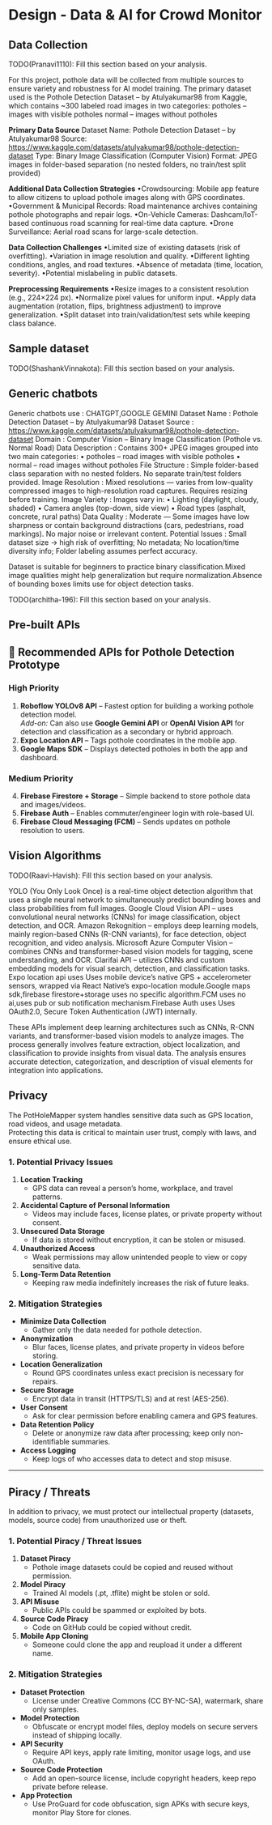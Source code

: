 # Design - Data & AI for Crowd Monitor

## Data Collection

TODO(Pranavi1110): Fill this section based on your analysis.

For this project, pothole data will be collected from multiple sources to ensure variety and robustness for AI model training. The primary dataset used is the Pothole Detection Dataset – by Atulyakumar98 from Kaggle, which contains ~300 labeled road images in two categories:
potholes – images with visible potholes
normal – images without potholes

**Primary Data Source**
Dataset Name: Pothole Detection Dataset – by Atulyakumar98
Source: https://www.kaggle.com/datasets/atulyakumar98/pothole-detection-dataset
Type: Binary Image Classification (Computer Vision)
Format: JPEG images in folder-based separation (no nested folders, no train/test split provided)

**Additional Data Collection Strategies**
•Crowdsourcing: Mobile app feature to allow citizens to upload pothole images along with GPS coordinates.
•Government & Municipal Records: Road maintenance archives containing pothole photographs and repair logs.
•On-Vehicle Cameras: Dashcam/IoT-based continuous road scanning for real-time data capture.
•Drone Surveillance: Aerial road scans for large-scale detection.

**Data Collection Challenges**
•Limited size of existing datasets (risk of overfitting).
•Variation in image resolution and quality.
•Different lighting conditions, angles, and road textures.
•Absence of metadata (time, location, severity).
•Potential mislabeling in public datasets.

**Preprocessing Requirements**
•Resize images to a consistent resolution (e.g., 224×224 px).
•Normalize pixel values for uniform input.
•Apply data augmentation (rotation, flips, brightness adjustment) to improve generalization.
•Split dataset into train/validation/test sets while keeping class balance.

## Sample dataset

TODO(ShashankVinnakota): Fill this section based on your analysis.

## Generic chatbots
Generic chatbots use : CHATGPT,GOOGLE GEMINI
Dataset Name  : Pothole Detection Dataset – by Atulyakumar98
Dataset Source : https://www.kaggle.com/datasets/atulyakumar98/pothole-detection-dataset
Domain : Computer Vision – Binary Image Classification (Pothole vs. Normal Road)
Data Description : Contains 300+ JPEG images grouped into two main categories: 
• potholes  – road images with visible potholes
• normal – road images without potholes
File Structure : Simple folder-based class separation with no nested folders. No separate train/test folders provided.
Image Resolution : Mixed resolutions — varies from low-quality compressed images to high-resolution road captures. Requires resizing before training.
Image Variety :
 Images vary in: 
• Lighting (daylight, cloudy, shaded)
• Camera angles (top-down, side view) 
• Road types (asphalt, concrete, rural paths)
Data Quality :
Moderate — Some images have low sharpness or contain background distractions (cars, pedestrians, road markings). No major noise or irrelevant content.
Potential Issues : 
Small dataset size → high risk of overfitting; 
No metadata;
No location/time diversity info; 
Folder labeling assumes perfect accuracy.

Dataset is suitable for beginners to practice binary classification.Mixed image qualities might help generalization but require normalization.Absence of bounding boxes limits use for object detection tasks.

TODO(architha-196): Fill this section based on your analysis.

## Pre-built APIs

## 🚧 Recommended APIs for Pothole Detection Prototype

### **High Priority**
1. **Roboflow YOLOv8 API** – Fastest option for building a working pothole detection model.  
   *Add-on:* Can also use **Google Gemini API** or **OpenAI Vision API** for detection and classification as a secondary or hybrid approach.  
2. **Expo Location API** – Tags pothole coordinates in the mobile app.  
3. **Google Maps SDK** – Displays detected potholes in both the app and dashboard.  

### **Medium Priority**
4. **Firebase Firestore + Storage** – Simple backend to store pothole data and images/videos.  
5. **Firebase Auth** – Enables commuter/engineer login with role-based UI.  
6. **Firebase Cloud Messaging (FCM)** – Sends updates on pothole resolution to users.  


## Vision Algorithms
TODO(Raavi-Havish): Fill this section based on your analysis.

YOLO (You Only Look Once) is a real-time object detection algorithm that uses a single neural network to simultaneously predict bounding boxes and class probabilities from full images.
Google Cloud Vision API – uses convolutional neural networks (CNNs) for image classification, object detection, and OCR.
Amazon Rekognition – employs deep learning models, mainly region-based CNNs (R-CNN variants), for face detection, object recognition, and video analysis.
Microsoft Azure Computer Vision – combines CNNs and transformer-based vision models for tagging, scene understanding, and OCR.
Clarifai API – utilizes CNNs and custom embedding models for visual search, detection, and classification tasks. Expo location api uses Uses mobile device’s native GPS + accelerometer sensors, wrapped via React Native’s expo-location module.Google maps sdk,firebase firestore+storage uses no specific algorithm.FCM uses no ai,uses pub or sub notification mechanism.Firebase Auth uses Uses OAuth2.0, Secure Token Authentication (JWT) internally.

These APIs implement deep learning architectures such as CNNs, R-CNN variants, and transformer-based vision models to analyze images. The process generally involves feature extraction, object localization, and classification to provide insights from visual data. The analysis ensures accurate detection, categorization, and description of visual elements for integration into applications.

## Privacy

The PotHoleMapper system handles sensitive data such as GPS location, road videos, and usage metadata.  
Protecting this data is critical to maintain user trust, comply with laws, and ensure ethical use.

### 1. Potential Privacy Issues
1. **Location Tracking**
   - GPS data can reveal a person’s home, workplace, and travel patterns.
2. **Accidental Capture of Personal Information**
   - Videos may include faces, license plates, or private property without consent.
3. **Unsecured Data Storage**
   - If data is stored without encryption, it can be stolen or misused.
4. **Unauthorized Access**
   - Weak permissions may allow unintended people to view or copy sensitive data.
5. **Long-Term Data Retention**
   - Keeping raw media indefinitely increases the risk of future leaks.

### 2. Mitigation Strategies
- **Minimize Data Collection**
  - Gather only the data needed for pothole detection.
- **Anonymization**
  - Blur faces, license plates, and private property in videos before storing.
- **Location Generalization**
  - Round GPS coordinates unless exact precision is necessary for repairs.
- **Secure Storage**
  - Encrypt data in transit (HTTPS/TLS) and at rest (AES-256).
- **User Consent**
  - Ask for clear permission before enabling camera and GPS features.
- **Data Retention Policy**
  - Delete or anonymize raw data after processing; keep only non-identifiable summaries.
- **Access Logging**
  - Keep logs of who accesses data to detect and stop misuse.

---

## Piracy / Threats

In addition to privacy, we must protect our intellectual property (datasets, models, source code) from unauthorized use or theft.

### 1. Potential Piracy / Threat Issues
1. **Dataset Piracy**
   - Pothole image datasets could be copied and reused without permission.
2. **Model Piracy**
   - Trained AI models (.pt, .tflite) might be stolen or sold.
3. **API Misuse**
   - Public APIs could be spammed or exploited by bots.
4. **Source Code Piracy**
   - Code on GitHub could be copied without credit.
5. **Mobile App Cloning**
   - Someone could clone the app and reupload it under a different name.

### 2. Mitigation Strategies
- **Dataset Protection**
  - License under Creative Commons (CC BY-NC-SA), watermark, share only samples.
- **Model Protection**
  - Obfuscate or encrypt model files, deploy models on secure servers instead of shipping locally.
- **API Security**
  - Require API keys, apply rate limiting, monitor usage logs, and use OAuth.
- **Source Code Protection**
  - Add an open-source license, include copyright headers, keep repo private before release.
- **App Protection**
  - Use ProGuard for code obfuscation, sign APKs with secure keys, monitor Play Store for clones.

